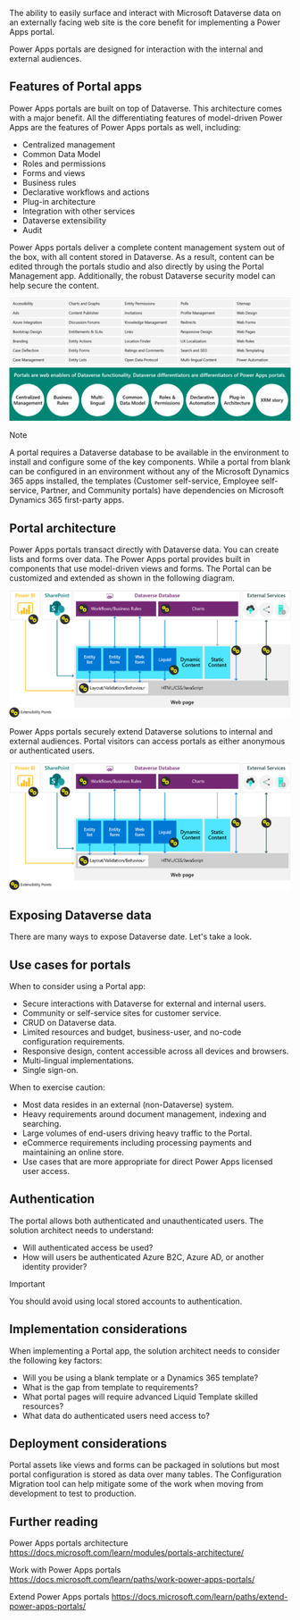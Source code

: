 The ability to easily surface and interact with Microsoft Dataverse data on an externally facing web site is the core benefit for implementing a Power Apps portal.

Power Apps portals are designed for interaction with the internal and external audiences. 

## Features of Portal apps

Power Apps portals are built on top of Dataverse. This architecture comes with a major benefit. All the differentiating features of model-driven Power Apps are the features of Power Apps portals as well, including:

- Centralized management
- Common Data Model
- Roles and permissions
- Forms and views
- Business rules
- Declarative workflows and actions
- Plug-in architecture
- Integration with other services
- Dataverse extensibility
- Audit

Power Apps portals deliver a complete content management system out of the box, with all content stored in Dataverse. As a result, content can be edited through the portals studio and also directly by using the Portal Management app. Additionally, the robust Dataverse security model can help secure the content.

![Diagram showing the feature of Power Apps portals.](../media/7-portal-features.png)

> [!NOTE]
> A portal requires a Dataverse database to be available in the environment to install and configure some of the key components. While a portal from blank can be configured in an environment without any of the Microsoft Dynamics 365 apps installed, the templates (Customer self-service, Employee self-service, Partner, and Community portals) have dependencies on Microsoft Dynamics 365 first-party apps.

## Portal architecture

Power Apps portals transact directly with Dataverse data. You can create lists and forms over data. The Power Apps portal provides built in components that use model-driven views and forms. The Portal can be customized and extended as shown in the following diagram.

![Diagram of Power Apps portals Architecture.](../media/7-portal-architecture-1.png)

Power Apps portals securely extend Dataverse solutions to internal and external audiences. Portal visitors can access portals as either anonymous or authenticated users.

![Diagram of Power Apps portal Architecture.](../media/7-portal-architecture-1.png)

## Exposing Dataverse data

There are many ways to expose Dataverse date. Let's take a look.

## Use cases for portals

When to consider using a Portal app:

- Secure interactions with Dataverse for external and internal users.
- Community or self-service sites for customer service.
- CRUD on Dataverse data.
- Limited resources and budget, business-user, and no-code configuration requirements.
- Responsive design, content accessible across all devices and browsers.
- Multi-lingual implementations.
- Single sign-on.

When to exercise caution:

- Most data resides in an external (non-Dataverse) system.
- Heavy requirements around document management, indexing and searching.
- Large volumes of end-users driving heavy traffic to the Portal.
- eCommerce requirements including processing payments and maintaining an online store.
- Use cases that are more appropriate for direct Power Apps licensed user access.

## Authentication

The portal allows both authenticated and unauthenticated users. The solution architect needs to understand:

- Will authenticated access be used?
- How will users be authenticated Azure B2C, Azure AD, or another identity provider?

> [!IMPORTANT]
> You should avoid using local stored accounts to authentication.

## Implementation considerations

When implementing a Portal app, the solution architect needs to consider the following key factors:

- Will you be using a blank template or a Dynamics 365 template?
- What is the gap from template to requirements?
- What portal pages will require advanced Liquid Template skilled resources?
- What data do authenticated users need access to?

## Deployment considerations

Portal assets like views and forms can be packaged in solutions but most portal configuration is stored as data over many tables. The Configuration Migration tool can help mitigate some of the work when moving from development to test to production.

## Further reading

Power Apps portals architecture <https://docs.microsoft.com/learn/modules/portals-architecture/>

Work with Power Apps portals <https://docs.microsoft.com/learn/paths/work-power-apps-portals/>

Extend Power Apps portals <https://docs.microsoft.com/learn/paths/extend-power-apps-portals/>
